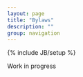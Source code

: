 ```yaml
---
layout: page
title: "Bylaws"
description: ""
group: navigation
---
```


{% include JB/setup %}

Work in progress